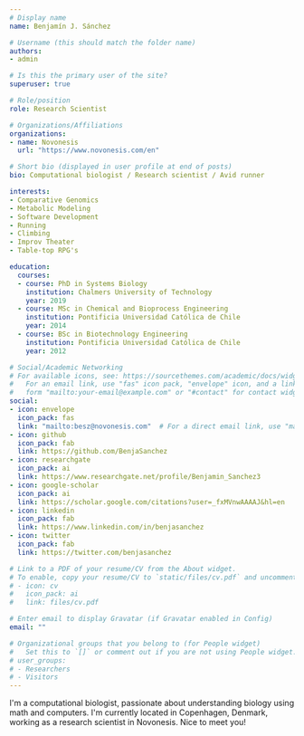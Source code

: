 ```yaml
---
# Display name
name: Benjamín J. Sánchez

# Username (this should match the folder name)
authors:
- admin

# Is this the primary user of the site?
superuser: true

# Role/position
role: Research Scientist

# Organizations/Affiliations
organizations:
- name: Novonesis
  url: "https://www.novonesis.com/en"

# Short bio (displayed in user profile at end of posts)
bio: Computational biologist / Research scientist / Avid runner

interests:
- Comparative Genomics
- Metabolic Modeling
- Software Development
- Running
- Climbing
- Improv Theater
- Table-top RPG's

education:
  courses:
  - course: PhD in Systems Biology
    institution: Chalmers University of Technology
    year: 2019
  - course: MSc in Chemical and Bioprocess Engineering
    institution: Pontificia Universidad Católica de Chile
    year: 2014
  - course: BSc in Biotechnology Engineering
    institution: Pontificia Universidad Católica de Chile
    year: 2012

# Social/Academic Networking
# For available icons, see: https://sourcethemes.com/academic/docs/widgets/#icons
#   For an email link, use "fas" icon pack, "envelope" icon, and a link in the
#   form "mailto:your-email@example.com" or "#contact" for contact widget.
social:
- icon: envelope
  icon_pack: fas
  link: "mailto:besz@novonesis.com"  # For a direct email link, use "mailto:test@example.org"
- icon: github
  icon_pack: fab
  link: https://github.com/BenjaSanchez
- icon: researchgate
  icon_pack: ai
  link: https://www.researchgate.net/profile/Benjamin_Sanchez3
- icon: google-scholar
  icon_pack: ai
  link: https://scholar.google.com/citations?user=_fxMVnwAAAAJ&hl=en
- icon: linkedin
  icon_pack: fab
  link: https://www.linkedin.com/in/benjasanchez
- icon: twitter
  icon_pack: fab
  link: https://twitter.com/benjasanchez

# Link to a PDF of your resume/CV from the About widget.
# To enable, copy your resume/CV to `static/files/cv.pdf` and uncomment the lines below.
# - icon: cv
#   icon_pack: ai
#   link: files/cv.pdf

# Enter email to display Gravatar (if Gravatar enabled in Config)
email: ""

# Organizational groups that you belong to (for People widget)
#   Set this to `[]` or comment out if you are not using People widget.
# user_groups:
# - Researchers
# - Visitors
---
```


I'm a computational biologist, passionate about understanding biology using math and computers. I'm currently located in Copenhagen, Denmark, working as a research scientist in Novonesis. Nice to meet you!
